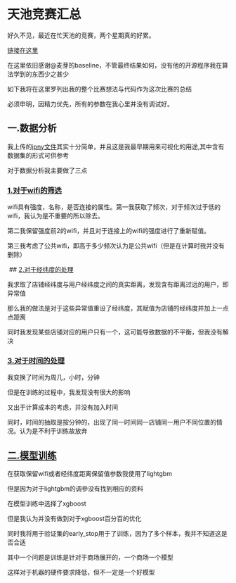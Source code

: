 # 天池竞赛汇总

好久不见，最近在忙天池的竞赛，两个星期真的好累。

[链接在这里](https://tianchi.aliyun.com/competition/introduction.htm?spm=5176.100150.711.3.2def20dfm5UTlH&raceId=231620)

在这里依旧感谢@麦芽的baseline，不管最终结果如何，没有他的开源程序我在算法学到的东西少之甚少

如下我将在这里罗列出我的整个比赛想法与代码作为这次比赛的总结

必须申明，因精力优先，所有的参数在我心里并没有调试好。

## 一.数据分析

我上传的[ipny文件](https://github.com/igo312/ShopLocationFind/blob/master/customer_data_analyse.ipynb)其实十分简单，并且这是我最早期用来可视化的用途,其中含有数据集的形式可供参考

对于数据分析我主要做了三点

  ### [1.对于wifi的筛选](https://github.com/igo312/ShopLocationFind/tree/master/wifi_process)

  wifi具有强度，名称，是否连接的属性。第一我获取了频次，对于频次过于低的wifi，我认为是不重要的所以除去。

  第二我保留强度前2的wifi，并且对于连接上的wifi的强度进行了重新赋值。

  第三我考虑了公共wifi，即高于多少频次认为是公共wifi（但是在计算时我并没有删除）
  

  ## [2.对于经纬度的处理](https://github.com/igo312/ShopLocationFind/tree/master/location_process)

  我求取了店铺经纬度与用户经纬度之间的真实距离，发现含有距离过远的用户，即异常值

  那么我的做法是对于这些异常值重设了经纬度，其赋值为店铺的经纬度并加上一点点距离

  同时我发现某些店铺对应的用户只有一个，这可能导致数据的不平衡，但我没有解决
  

  ### [3.对于时间的处理](https://github.com/igo312/ShopLocationFind/tree/master/time_process)

  我变换了时间为周几，小时，分钟

  但是在训练的过程中，我发现没有很大的影响

  又出于计算成本的考虑，并没有加入时间

  同时，时间的抽取是按分钟的，出现了同一时间同一店铺同一用户不同位置的情况。认为是不利于训练故放弃


## [二.模型训练](https://github.com/igo312/ShopLocationFind/tree/master/model)

  在获取保留wifi或者经纬度距离保留值参数我使用了lightgbm

  但是因为对于lightgbm的调參没有找到相应的资料

  在模型训练中选择了xgboost

  但是我认为并没有做到对于xgboost百分百的优化

  同时我将用于验证集的early_stop用于了训练，因为了多个样本，我并不知道这是否合适

其中一个问题是训练是针对于商场展开的，一个商场一个模型

这样对于机器的硬件要求降低，但不一定是一个好模型

